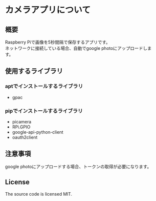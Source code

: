 # カメラアプリについて

## 概要

Raspberry Piで画像を5秒間隔で保存するアプリです。  
ネットワークに接続している場合、自動でgoogle photoにアップロードします。

## 使用するライブラリ

### aptでインストールするライブラリ

- gpac

### pipでインストールするライブラリ

- picamera
- RPi.GPIO
- google-api-python-client
- oauth2client

## 注意事項

google photoにアップロードする場合、トークンの取得が必要になります。

## License

The source code is licensed MIT.
